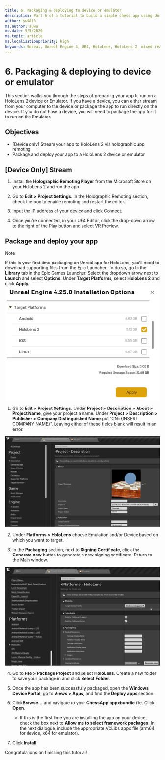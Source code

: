 ```yaml
---
title: 6. Packaging & deploying to device or emulator
description: Part 6 of a tutorial to build a simple chess app using Unreal Engine 4 and the Mixed Reality Toolkit UX Tools plugin
author: sw5813
ms.author: suwu
ms.date: 5/5/2020
ms.topic: article
ms.localizationpriority: high
keywords: Unreal, Unreal Engine 4, UE4, HoloLens, HoloLens 2, mixed reality, tutorial, getting started, mrtk, uxt, UX Tools, documentation
---
```


# 6. Packaging & deploying to device or emulator

This section walks you through the steps of preparing your app to run on a HoloLens 2 device or Emulator. If you have a device, you can either stream from your computer to the device or package the app to run directly on the device. If you do not have a device, you will need to package the app for it to run on the Emulator. 

## Objectives

* [Device only] Stream your app to HoloLens 2 via holographic app remoting
* Package and deploy your app to a HoloLens 2 device or emulator

## [Device Only] Stream

1.	Install the **Holographic Remoting Player** from the Microsoft Store on your HoloLens 2 and run the app

2.	Go to **Edit > Project Settings**. In the Holographic Remoting section, check the box to enable remoting and restart the editor.

3.	Input the IP address of your device and click Connect.

4.	Once you’re connected, in your UE4 Editor, click the drop-down arrow to the right of the Play button and select VR Preview.

## Package and deploy your app 

>[!NOTE]
>If this is your first time packaging an Unreal app for HoloLens, you'll need to download supporting files from the Epic Launcher. To do so, go to the **Library** tab in the Epic Games Launcher. Select the dropdown arrow next to **Launch** and select **Options**. Under **Target Platforms**, select **HoloLens 2** and click **Apply**. 
>![Project Settings - Description](images/unreal-uxt/6-installationoptions.PNG)

1.	Go to **Edit > Project Settings**. Under **Project > Description > About > Project Name**, give your project a name. Under **Project > Description > Publisher > Company Distinguished Name** put “CN={INSERT COMPANY NAME}”. Leaving either of these fields blank will result in an error. 

![Project Settings - Description](images/unreal-uxt/6-cn.PNG)

2.	Under **Platforms > HoloLens** choose Emulation and/or Device based on which you want to target.

3.	In the **Packaging** section, next to **Signing Certificate**, click the **Generate new** button to generate a new signing certificate. Return to the Main window.

![Project Settings - Platforms - HoloLens](images/unreal-uxt/6-packaging.PNG)

4.	Go to **File > Package Project** and select **HoloLens**. Create a new folder to save your package in and click **Select Folder**. 

5.	Once the app has been successfully packaged, open the **Windows Device Portal**, go to **Views > Apps**, and find the **Deploy apps** section.

6.	Click**Browse...** and navigate to your **ChessApp.appxbundle** file. Click **Open**. 

    * If this is the first time you are installing the app on your device, check the box next to **Allow me to select framework packages**. In the next dialogue, include the appropriate VCLibs appx file (arm64 for device, x64 for emulator). 

7.	Click **Install**

Congratulations on finishing this tutorial!  